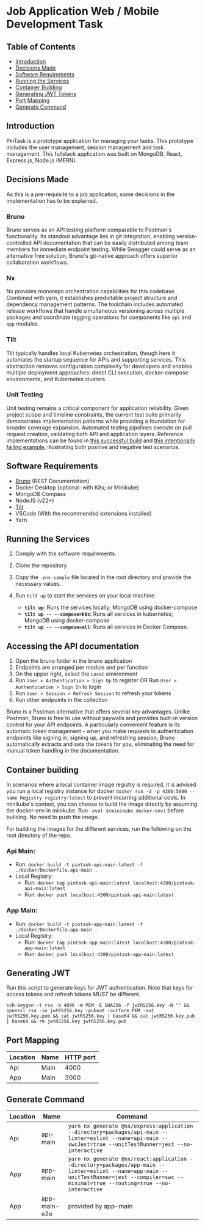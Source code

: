 # Job Application Web / Mobile Development Task

## Table of Contents

- [Introduction](#introduction)
- [Decisions Made](#decisions-made)
- [Software Requirements](#software-requirements)
- [Running the Services](#running-the-services)
- [Container Building](#container-building)
- [Generating JWT Tokens](#generating-jwt)
- [Port Mapping](#port-mapping)
- [Generate Command](#generate-command)

## Introduction

PinTask is a prototype application for managing your tasks. This prototype includes the user management, session management and task management. This fullstack application was built on MongoDB, React, Express.js, Node.js (MERN).

## Decisions Made

As this is a pre-requisite to a job application, some decisions in the implementation has to be explained.

### Bruno

Bruno serves as an API testing platform comparable to Postman's functionality. Its standout advantage lies in git integration, enabling version-controlled API documentation that can be easily distributed among team members for immediate endpoint testing. While Swagger could serve as an alternative free solution, Bruno's git-native approach offers superior collaboration workflows.

### Nx

Nx provides monorepo orchestration capabilities for this codebase. Combined with yarn, it establishes predictable project structure and dependency management patterns. The toolchain includes automated release workflows that handle simultaneous versioning across multiple packages and coordinate tagging operations for components like `api` and `app` modules.

### Tilt

Tilt typically handles local Kubernetes orchestration, though here it automates the startup sequence for APIs and supporting services. This abstraction removes configuration complexity for developers and enables multiple deployment approaches: direct CLI execution, docker-compose environments, and Kubernetes clusters.

### Unit Testing

Unit testing remains a critical component for application reliability. Given project scope and timeline constraints, the current test suite primarily demonstrates implementation patterns while providing a foundation for broader coverage expansion. Automated testing pipelines execute on pull request creation, validating both API and application layers. Reference implementations can be found in [this successful build](https://github.com/rjbobeles/pintask/pull/14) and [this intentionally failing example](https://github.com/rjbobeles/pintask/pull/13), illustrating both positive and negative test scenarios.

## Software Requirements

- [Bruno](https://www.usebruno.com) (REST Documentation)
- Docker Desktop (optional: with K8s; or Minikube)
- MongoDB Compass
- NodeJS (v22+)
- [Tilt](https://tilt.dev)
- VSCode (With the recommended extensions installed)
- Yarn

## Running the Services

1. Comply with the software requirements.
2. Clone the repository
3. Copy the `.env.sample` file located in the root directory and provide the necessary values.
4. Run `tilt up` to start the services on your local machine.

   - **`tilt up`**: Runs the services locally; MongoDB using docker-compose
   - **`tilt up -- --compose=k8s`**: Runs all services in kubernetes; MongoDB using docker-compose
   - **`tilt up -- --compose=all`**: Runs all services in Docker Compose.

## Accessing the API documentation

1. Open the bruno folder in the bruno application
2. Endpoints are arranged per module and per function
3. On the upper right, select the `Local` environment
4. Run `User > Authentication > Sign Up` to register OR Run `User > Authentication > Sign In` to login
5. Run `User > Session > Refresh Session` to refresh your tokens
6. Run other endpoints in the collection

Bruno is a Postman alternative that offers several key advantages. Unlike Postman, Bruno is free to use without paywalls and provides built-in version control for your API endpoints. A particularly convenient feature is its automatic token management - when you make requests to authentication endpoints like signing in, signing up, and refreshing session, Bruno automatically extracts and sets the tokens for you, eliminating the need for manual token handling in the documentation.

## Container building

In scenarios where a local container image registry is required, it is advised you run a local registry instance for docker `docker run -d -p 4300:5000 --name Registry registry:latest` to prevent incurring additional costs. In minikube's context, you can choose to build the image directly by assuming the docker-env in minikube. Run ` eval $(minikube docker-env)` before building. No need to push the image.

For building the images for the different services, run the following on the root directory of the repo.

### Api Main:

- Run: `docker build -t pintask-api-main:latest -f ./docker/DockerFile.api-main .`
- Local Registry:
  - Run: `docker tag pintask-api-main:latest localhost:4300/pintask-api-main:latest`
  - Run: `docker push localhost:4300/pintask-api-main:latest`

### App Main:

- Run: `docker build -t pintask-app-main:latest -f ./docker/DockerFile.app-main .`
- Local Registry:
  - Run: `docker tag pintask-app-main:latest localhost:4300/pintask-app-main:latest`
  - Run: `docker push localhost:4300/pintask-app-main:latest`

## Generating JWT

Run this script to generate keys for JWT authentication. Note that keys for access tokens and refresh tokens _MUST_ be different.

`ssh-keygen -t rsa -b 4096 -m PEM -E SHA256 -f jwtRS256.key -N "" && openssl rsa -in jwtRS256.key -pubout -outform PEM -out jwtRS256.key.pub && cat jwtRS256.key | base64 && cat jwtRS256.key.pub | base64 && rm jwtRS256.key jwtRS256.key.pub`

## Port Mapping

| Location | Name | HTTP port |
| -------- | ---- | --------- |
| Api      | Main | 4000      |
| App      | Main | 3000      |

## Generate Command

| Location | Name         | Command                                                                                                                                                                                    |
| -------- | ------------ | ------------------------------------------------------------------------------------------------------------------------------------------------------------------------------------------ |
| Api      | api-main     | `yarn nx generate @nx/express:application --directory=packages/api-main --linter=eslint --name=api-main --swcJest=true --unitTestRunner=jest --no-interactive `                            |
| App      | app-main     | `yarn nx generate @nx/react:application --directory=packages/app-main --linter=eslint --name=app-main --unitTestRunner=jest --compiler=swc --minimal=true --routing=true --no-interactive` |
| App      | app-main-e2e | provided by app-main                                                                                                                                                                       |
